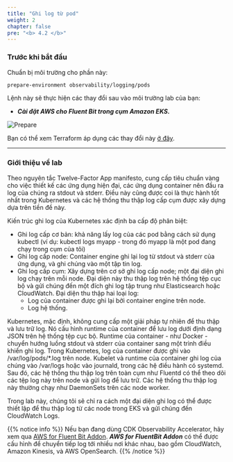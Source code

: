 ```yaml
---
title: "Ghi log từ pod"
weight: 2
chapter: false
pre: "<b> 4.2 </b>"
---
```


### Trước khi bắt đầu

Chuẩn bị môi trường cho phần này:
```bash
prepare-environment observability/logging/pods
```
Lệnh này sẽ thực hiện các thay đổi sau vào môi trường lab của bạn:

- **_Cài đặt AWS cho Fluent Bit trong cụm Amazon EKS._**

![Prepare](/images/0006/00011.png?featherlight=false&width=90pc)

Bạn có thể xem Terraform áp dụng các thay đổi này [ở đây](https://github.com/aws-samples/eks-workshop-v2/tree/stable/manifests/modules/observability/logging/pods/.workshop/terraform).

---

### Giới thiệu về lab

Theo nguyên tắc Twelve-Factor App manifesto, cung cấp tiêu chuẩn vàng cho việc thiết kế các ứng dụng hiện đại, các ứng dụng container nên đầu ra log của chúng ra stdout và stderr. Điều này cũng được coi là thực hành tốt nhất trong Kubernetes và các hệ thống thu thập log cấp cụm được xây dựng dựa trên tiền đề này.

Kiến trúc ghi log của Kubernetes xác định ba cấp độ phân biệt:

- Ghi log cấp cơ bản: khả năng lấy log của các pod bằng cách sử dụng kubectl (ví dụ: kubectl logs myapp - trong đó myapp là một pod đang chạy trong cụm của tôi)
- Ghi log cấp node: Container engine ghi lại log từ stdout và stderr của ứng dụng, và ghi chúng vào một tập tin log.
- Ghi log cấp cụm: Xây dựng trên cơ sở ghi log cấp node; một đại diện ghi log chạy trên mỗi node. Đại diện này thu thập log trên hệ thống tệp cục bộ và gửi chúng đến một đích ghi log tập trung như Elasticsearch hoặc CloudWatch. Đại diện thu thập hai loại log:
  - Log của container được ghi lại bởi container engine trên node.
  - Log hệ thống.

Kubernetes, mặc định, không cung cấp một giải pháp tự nhiên để thu thập và lưu trữ log. Nó cấu hình runtime của container để lưu log dưới định dạng JSON trên hệ thống tệp cục bộ. Runtime của container - như Docker - chuyển hướng luồng stdout và stderr của container sang một trình điều khiển ghi log. Trong Kubernetes, log của container được ghi vào /var/log/pods/*.log trên node. Kubelet và runtime của container ghi log của chúng vào /var/logs hoặc vào journald, trong các hệ điều hành có systemd. Sau đó, các hệ thống thu thập log trên toàn cụm như Fluentd có thể theo dõi các tệp log này trên node và gửi log để lưu trữ. Các hệ thống thu thập log này thường chạy như DaemonSets trên các node worker.

Trong lab này, chúng tôi sẽ chỉ ra cách một đại diện ghi log có thể được thiết lập để thu thập log từ các node trong EKS và gửi chúng đến CloudWatch Logs.

{{% notice info %}}
Nếu bạn đang dùng CDK Observability Accelerator, hãy xem qua [AWS for Fluent Bit Addon](https://aws-quickstart.github.io/cdk-eks-blueprints/addons/aws-for-fluent-bit/). **_AWS for FluentBit Addon_** có thể được cấu hình để chuyển tiếp log tới nhiều nơi khác nhau, bao gồm CloudWatch, Amazon Kinesis, và AWS OpenSearch.
{{% /notice %}}
